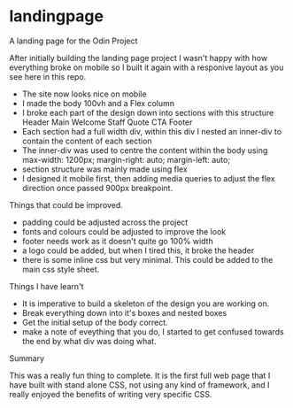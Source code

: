 # landingpage
A landing page for the Odin Project

After initially building the landing page project I wasn't happy with how everything broke on mobile so I built it again with a responive layout as you see here in this repo.

- The site now looks nice on mobile
- I made the body 100vh and a Flex column
- I broke each part of the design down into sections with this      structure
            Header
            Main
                Welcome
                Staff
                Quote
                CTA
                Footer
- Each section had a full width div, within this div I nested an inner-div to contain the content of each section
- The inner-div was used to centre the content within the body using
            max-width: 1200px;
            margin-right: auto;
            margin-left: auto;
- section structure was mainly made using flex 
- I designed it mobile first, then adding media queries to adjust the flex direction once passed 900px breakpoint.

Things that could be improved.

- padding could be adjusted across the project
- fonts and colours could be adjusted to improve the look
- footer needs work as it doesn't quite go 100% width
- a logo could be added, but when I tired this, it broke the header
- there is some inline css but very minimal. This could be added to the main css style sheet.

Things I have learn't

- It is imperative to build a skeleton of the design you are working on. 
- Break everything down into it's boxes and nested boxes
- Get the initial setup of the body correct.
- make a note of eveything that you do, I started to get confused towards the end by what div was doing what.

Summary

This was a really fun thing to complete. It is the first full web page that I have built with stand alone CSS, not using any kind of framework, and I really enjoyed the benefits of writing very specific CSS.
